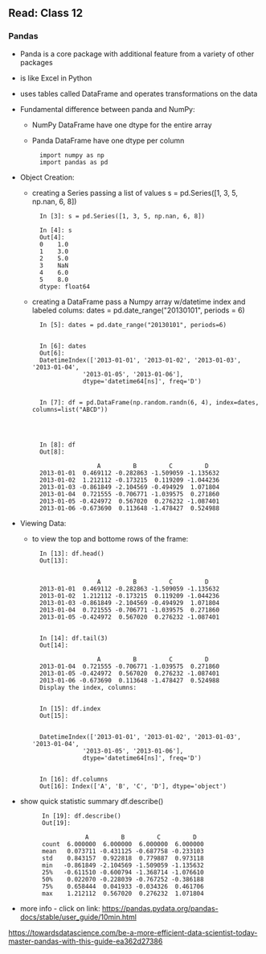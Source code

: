 ## Read: Class 12 ##

### Pandas ###

- Panda is a core package with additional feature from a variety of other packages
- is like Excel in Python
- uses tables called DataFrame and operates transformations on the data

- Fundamental difference between panda and NumPy:
    - NumPy DataFrame have one dtype for the entire array
    - Panda DataFrame have one dtype per column


            import numpy as np
            import pandas as pd


- Object Creation:

    - creating a Series passing a list of values
        s = pd.Series([1, 3, 5, np.nan, 6, 8])

            In [3]: s = pd.Series([1, 3, 5, np.nan, 6, 8])

            In [4]: s
            Out[4]: 
            0    1.0
            1    3.0
            2    5.0
            3    NaN
            4    6.0
            5    8.0
            dtype: float64

    - creating a DataFrame pass a Numpy array w/datetime index and labeled colums:
        dates = pd.date_range("20130101", periods = 6)


            In [5]: dates = pd.date_range("20130101", periods=6)


            In [6]: dates
            Out[6]: 
            DatetimeIndex(['2013-01-01', '2013-01-02', '2013-01-03', '2013-01-04',
                        '2013-01-05', '2013-01-06'],
                        dtype='datetime64[ns]', freq='D')


            In [7]: df = pd.DataFrame(np.random.randn(6, 4), index=dates, columns=list("ABCD"))




            In [8]: df
            Out[8]: 
                       
                            A         B         C         D
            2013-01-01  0.469112 -0.282863 -1.509059 -1.135632
            2013-01-02  1.212112 -0.173215  0.119209 -1.044236
            2013-01-03 -0.861849 -2.104569 -0.494929  1.071804
            2013-01-04  0.721555 -0.706771 -1.039575  0.271860
            2013-01-05 -0.424972  0.567020  0.276232 -1.087401
            2013-01-06 -0.673690  0.113648 -1.478427  0.524988



- Viewing Data:
    - to view the top and bottome rows of the frame:


            In [13]: df.head()
            Out[13]: 


                            A         B         C         D
            2013-01-01  0.469112 -0.282863 -1.509059 -1.135632
            2013-01-02  1.212112 -0.173215  0.119209 -1.044236
            2013-01-03 -0.861849 -2.104569 -0.494929  1.071804
            2013-01-04  0.721555 -0.706771 -1.039575  0.271860
            2013-01-05 -0.424972  0.567020  0.276232 -1.087401


            In [14]: df.tail(3)
            Out[14]: 

                            A         B         C         D
            2013-01-04  0.721555 -0.706771 -1.039575  0.271860
            2013-01-05 -0.424972  0.567020  0.276232 -1.087401
            2013-01-06 -0.673690  0.113648 -1.478427  0.524988
            Display the index, columns:


            In [15]: df.index
            Out[15]: 


            DatetimeIndex(['2013-01-01', '2013-01-02', '2013-01-03', '2013-01-04',
                        '2013-01-05', '2013-01-06'],
                        dtype='datetime64[ns]', freq='D')


            In [16]: df.columns
            Out[16]: Index(['A', 'B', 'C', 'D'], dtype='object')  


- show quick statistic summary
     df.describe()


            In [19]: df.describe()
            Out[19]: 

                        A         B         C         D
            count  6.000000  6.000000  6.000000  6.000000
            mean   0.073711 -0.431125 -0.687758 -0.233103
            std    0.843157  0.922818  0.779887  0.973118
            min   -0.861849 -2.104569 -1.509059 -1.135632
            25%   -0.611510 -0.600794 -1.368714 -1.076610
            50%    0.022070 -0.228039 -0.767252 -0.386188
            75%    0.658444  0.041933 -0.034326  0.461706
            max    1.212112  0.567020  0.276232  1.071804    

 - more info -  click on link:
https://pandas.pydata.org/pandas-docs/stable/user_guide/10min.html

https://towardsdatascience.com/be-a-more-efficient-data-scientist-today-master-pandas-with-this-guide-ea362d27386

